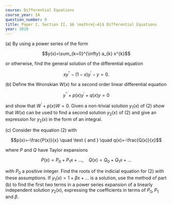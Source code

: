 ```yaml
---
course: Differential Equations
course_year: IA
question_number: 9
title: Paper 2, Section II, $6 \mathrm{~A}$ Differential Equations
year: 2010
---
```




(a) By using a power series of the form

$$y(x)=\sum_{k=0}^{\infty} a_{k} x^{k}$$

or otherwise, find the general solution of the differential equation

$$x y^{\prime \prime}-(1-x) y^{\prime}-y=0 .$$

(b) Define the Wronskian $W(x)$ for a second order linear differential equation

$$y^{\prime \prime}+p(x) y^{\prime}+q(x) y=0$$

and show that $W^{\prime}+p(x) W=0$. Given a non-trivial solution $y_{1}(x)$ of $(2)$ show that $W(x)$ can be used to find a second solution $y_{2}(x)$ of $(2)$ and give an expression for $y_{2}(x)$ in the form of an integral.

(c) Consider the equation (2) with

$$p(x)=-\frac{P(x)}{x} \quad \text { and } \quad q(x)=-\frac{Q(x)}{x}$$

where $P$ and $Q$ have Taylor expansions

$$P(x)=P_{0}+P_{1} x+\ldots, \quad Q(x)=Q_{0}+Q_{1} x+\ldots$$

with $P_{0}$ a positive integer. Find the roots of the indicial equation for (2) with these assumptions. If $y_{1}(x)=1+\beta x+\ldots$ is a solution, use the method of part (b) to find the first two terms in a power series expansion of a linearly independent solution $y_{2}(x)$, expressing the coefficients in terms of $P_{0}, P_{1}$ and $\beta$.